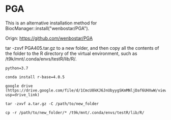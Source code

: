 # PGA
This is an alternative installation method for BiocManager::install("wenbostar/PGA"). 

Orign: https://github.com/wenbostar/PGA


tar -zxvf PGA405.tar.gz to a new folder, and then copy all the contents of the folder to the R directory of the virtual environment, such as /t9k/mnt/.conda/envs/testR/lib/R/.

```
python=3.7

conda install r-base=4.0.5

google drive (https://drive.google.com/file/d/1CmcU8kKJ6JnUbyygSKmMNljDaf6UHXwW/view?usp=drive_link)

tar -zxvf a.tar.gz -C /path/to/new_folder

cp -r /path/to/new_folder/* /t9k/mnt/.conda/envs/testR/lib/R/
